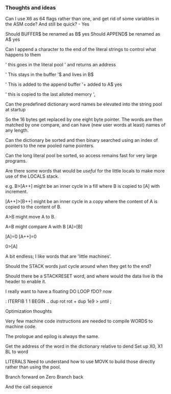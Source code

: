 
### Thoughts and ideas 
 
Can I use X6 as 64 flags rather than one, and get rid of some
variables in the ASM code? And still be quick? - Yes



Should BUFFER$ be renamed as B$ yes
Should APPEND$ be renamed as A$ yes

Can I append a character to the end of the literal strings to control what happens to them

' this goes in the literal pool ' and returns an address

' This stays in the buffer '$  and lives in B$

' This is added to the append buffer '+ added to A$  yes

' this is copied to the last alloted memory ',


Can the predefined dictionary word names be elevated into the string pool at startup

So the 16 bytes get replaced by one eight byte pointer.
The words are then matched by one compare, and can have (new user words at least) names of any length.

Can the dictionary be sorted and then binary searched using an index of pointers to the new pooled name pointers.

Can the long literal pool be sorted, so access remains fast for very large programs.

Are there some words that would be *useful* for the little locals to make more use of the LOCALS stack.

e.g. 
B>[A++] might be an inner cycle in a fill where B is copied to [A] with increment.

[A++]>[B++] might be an inner cycle in a copy where the content of A is copied to the content of B.

A>B might move A to B.

A=B might compare A with B
[A]=[B]

[A]=0
[A++]=0

0>[A]

A bit endless; I like words that are 'little machines'.



Should the STACK words just cycle around when they get to the end? 

Should there be a STACKRESET word, and where would the data live ib the header to enable it.





I really want to have a floating DO LOOP fDO? now 
  
 

: ITERFIB 1 1 BEGIN .. dup rot rot + dup 1e9 > until ;



Optimization thoughts

Very few machine code instructions are needed to compile WORDS to machine code.

The prologue and epilog is always the same.

Get the address of the word in the dictionary relative to dend
Set up X0, X1
BL to word 


LITERALS 
Need to understand how to use MOVK to build those directly rather than using the pool.

Branch forward on Zero
Branch back

And the call sequence 


